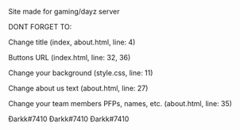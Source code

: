 Site made for gaming/dayz server

DONT FORGET TO:

Change title (index, about.html, line: 4)

Buttons URL (index.html, line: 32, 36)

Change your background (style.css, line: 11)

Change about us text (about.html, line: 27)

Change your team members PFPs, names, etc. (about.html, line: 35)


Đarkk#7410
Đarkk#7410
Đarkk#7410
